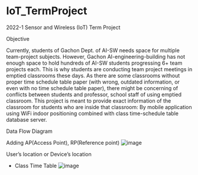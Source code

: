 # IoT_TermProject
2022-1 Sensor and Wireless (IoT) Term Project

Objective

Currently, students of Gachon Dept. of AI-SW needs space for multiple team-project subjects. However, Gachon AI-engineering-building has not enough space to hold hundreds of AI-SW students progressing 6+ team projects each. This is why students are conducting team project meetings in emptied classrooms these days.
As there are some classrooms without proper time schedule table paper (with wrong, outdated information, or even with no time schedule table paper), there might be concerning of conflicts between students and professor, school staff of using emptied classroom.
This project is meant to provide exact information of the classroom for students who are inside that classroom: By mobile application using WiFi indoor positioning combined with class time-schedule table database server.


Data Flow Diagram

Adding AP(Access Point), RP(Reference point)
![image](https://user-images.githubusercontent.com/90828283/173230080-c42c6a2d-e88b-486a-8d0e-88bec8b60e32.png)

User’s location or Device’s location

+ Class Time Table
 ![image](https://user-images.githubusercontent.com/90828283/173230085-e0ff717e-75a9-4f86-8cd5-52044b217f6f.png)


